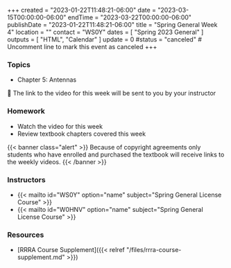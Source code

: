 +++
created = "2023-01-22T11:48:21-06:00"
date = "2023-03-15T00:00:00-06:00"
endTime = "2023-03-22T00:00:00-06:00"
publishDate = "2023-01-22T11:48:21-06:00"
title = "Spring General Week 4"
location = ""
contact = "WS0Y"
dates = [ "Spring 2023 General" ]
outputs = [ "HTML", "Calendar" ]
update = 0
#status = "canceled"	# Uncomment line to mark this event as canceled	
+++
### Topics

* Chapter 5: Antennas

:vhs: The link to the video for this week will be sent to you by your
instructor

### Homework

* Watch the video for this week
* Review textbook chapters covered this week

{{< banner class="alert" >}}
Because of copyright agreements only students who have enrolled and
purchased the textbook will receive links to the weekly videos.
{{< /banner >}}

### Instructors

* {{< mailto id="WS0Y" option="name" subject="Spring General License Course" >}}
* {{< mailto id="W0HNV" option="name" subject="Spring General License Course" >}}

### Resources

* [RRRA Course Supplement]({{< relref "/files/rrra-course-supplement.md" >}})

